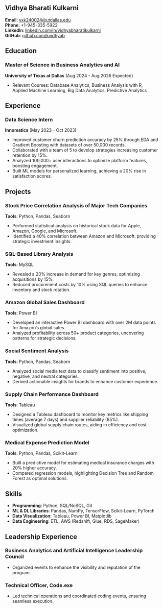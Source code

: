 ## Vidhya Bharati Kulkarni  
**Email**: [vxk240024@utdallas.edu](mailto:vxk240024@utdallas.edu)  
**Phone**: +1-945-335-5922  
**LinkedIn**: [linkedin.com/in/vidhyabharatikulkarni](https://linkedin.com/in/vidhyabharatikulkarni)  
**GitHub**: [github.com/kvidhyab](https://github.com/kvidhyab)  

## Education  
### Master of Science in Business Analytics and AI  
**University of Texas at Dallas** (Aug 2024 - Aug 2026 Expected)  
- Relevant Courses: Database Analytics, Business Analysis with R, Applied Machine Learning, Big Data Analytics, Predictive Analytics  

## Experience  

### Data Science Intern  
**Innomatics** (May 2023 – Oct 2023)  
- Improved customer churn prediction accuracy by 25% through EDA and Gradient Boosting with datasets of over 50,000 records.  
- Collaborated with a team of 5 to develop strategies increasing customer retention by 15%.  
- Analyzed 100,000+ user interactions to optimize platform features, boosting engagement.  
- Built ML models for personalized learning, achieving a 20% rise in satisfaction scores.  

## Projects  

### Stock Price Correlation Analysis of Major Tech Companies  
**Tools**: Python, Pandas, Seaborn  
- Performed statistical analysis on historical stock data for Apple, Amazon, Google, and Microsoft.  
- Identified a 40% correlation between Amazon and Microsoft, providing strategic investment insights.  

### SQL-Based Library Analysis  
**Tools**: MySQL  
- Revealed a 20% increase in demand for key genres, optimizing acquisitions by 15%.  
- Reduced procurement costs by 10% using SQL queries to enhance inventory and stock rotation.  

### Amazon Global Sales Dashboard  
**Tools**: Power BI  
- Developed an interactive Power BI dashboard with over 2M data points for Amazon’s global sales.  
- Analyzed profitability across 50+ product categories, uncovering patterns for strategic decisions.  

### Social Sentiment Analysis  
**Tools**: Python, Pandas, Seaborn  
- Analyzed social media text data to classify sentiment into positive, negative, and neutral categories.  
- Derived actionable insights for brands to enhance customer experience.  

### Supply Chain Performance Dashboard  
**Tools**: Tableau  
- Designed a Tableau dashboard to monitor key metrics like shipping times (average 7 days) and supplier reliability (85%).  
- Visualized global supply chain routes, aiding in efficiency and cost optimization.  

### Medical Expense Prediction Model  
**Tools**: Python, Pandas, Scikit-Learn  
- Built a predictive model for estimating medical insurance charges with 20% higher accuracy.  
- Compared regression models, highlighting Decision Tree and Random Forest as optimal solutions.  

## Skills  
- **Programming**: Python, SQL/NoSQL, Git  
- **ML & DL Libraries**: Pandas, NumPy, TensorFlow, Scikit-Learn, PyTorch  
- **Data Visualization**: Tableau, Power BI, Matplotlib  
- **Data Engineering**: ETL, AWS (Redshift, Glue, RDS, SageMaker)  

## Leadership Experience  
### Business Analytics and Artificial Intelligence Leadership Council  
- Organized events to enhance the visibility and reputation of the program.  

### Technical Officer, Code.exe  
- Led technical operations and coordinated coding events, ensuring seamless execution.  

